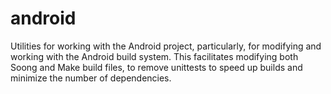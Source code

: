 android
=======

Utilities for working with the Android project, particularly, for modifying and working with the Android build system. This facilitates modifying both Soong and Make build files, to remove unittests to speed up builds and minimize the number of dependencies.
